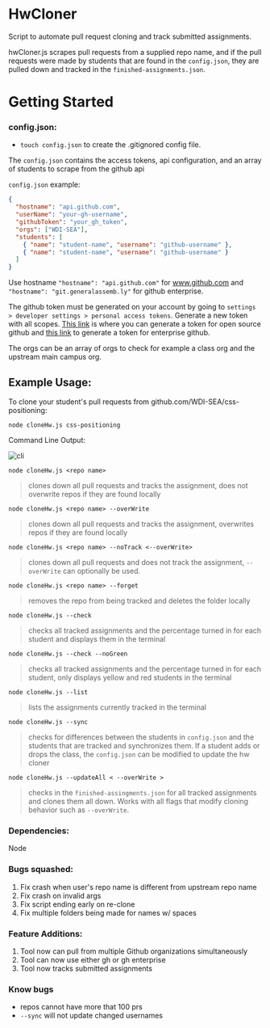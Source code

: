 # HwCloner

Script to automate pull request cloning and track submitted assignments.

hwCloner.js scrapes pull requests from a supplied repo name, and if the pull requests were made by students that are found in the `config.json`, they are pulled down and tracked in the `finished-assignments.json`.

# Getting Started

### config.json:

* `touch config.json` to create the .gitignored config file. 

The `config.json` contains the access tokens, api configuration, and an array of students to scrape from the github api

`config.json` example:

```json
{ 
  "hostname": "api.github.com",
  "userName": "your-gh-username",
  "githubToken": "your_gh_token",
  "orgs": ["WDI-SEA"],
  "students": [
    { "name": "student-name", "username": "github-username" },
    { "name": "student-name", "username": "github-username" }
  ]
}
```

Use hostname `"hostname": "api.github.com"` for www.github.com and `"hostname": "git.generalassemb.ly"` for github enterprise.

The github token must be generated on your account by going to `settings > developer settings > personal access tokens`. Generate a new token with all scopes. [This link](https://github.com/settings/tokens) is where you can generate a token for open source github and [this link](https://git.generalassemb.ly/settings/tokens) to generate a token for enterprise github.

The orgs can be an array of orgs to check for example a class org and the upstream main campus org. 

## Example Usage:

To clone your student's pull requests from github.com/WDI-SEA/css-positioning:

`node cloneHw.js css-positioning`

Command Line Output: 

![cli](https://i.imgur.com/iWJS5RI.png)

`node cloneHw.js <repo name>`

> clones down all pull requests and tracks the assignment, does not overwrite repos if they are found locally

`node cloneHw.js <repo name> --overWrite`

> clones down all pull requests and tracks the assignment, overwrites repos if they are found locally

`node cloneHw.js <repo name> --noTrack <--overWrite>`

> clones down all pull requests and does not track the assignment, `--overWrite` can optionally be used.

`node cloneHw.js <repo name> --forget`

> removes the repo from being tracked and deletes the folder locally

`node cloneHw.js --check` 

> checks all tracked assignments and the percentage turned in for each student and displays them in the terminal

`node cloneHw.js --check --noGreen` 

> checks all tracked assignments and the percentage turned in for each student, only displays yellow and red students in the terminal

`node cloneHw.js --list`

> lists the assignments currently tracked in the terminal

`node cloneHw.js --sync`

> checks for differences between the students in `config.json` and the students that are tracked and synchronizes  them. If a student adds or drops the class, the `config.json` can be modified to update the hw cloner

`node cloneHw.js --updateAll < --overWrite >`

> checks in the `finished-assingments.json` for all tracked assignments and clones them all down. Works with all flags that modify cloning behavior such as `--overWrite`. 

### Dependencies:

Node

### Bugs squashed:

1. Fix crash when user's repo name is different from upstream repo name
2. Fix crash on invalid args
3. Fix script ending early on re-clone 
4. Fix multiple folders being made for names w/ spaces

### Feature Additions:

1. Tool now can pull from multiple Github organizations simultaneously
2. Tool can now use either gh or gh enterprise
3. Tool now tracks submitted assignments

### Know bugs

* repos cannot have more that 100 prs
* `--sync` will not update changed usernames
